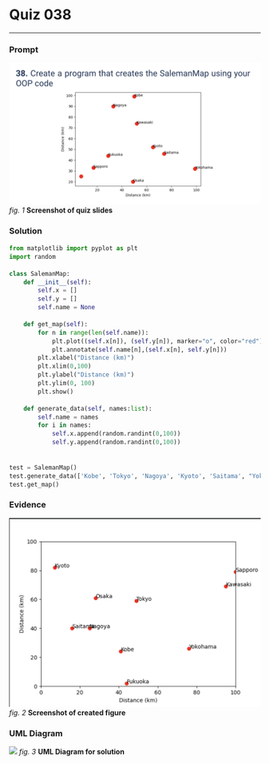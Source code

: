 # Quiz 038
<hr>

### Prompt
![](images/quiz_038_slide.png)
*fig. 1* **Screenshot of quiz slides**

### Solution
```.py
from matplotlib import pyplot as plt
import random

class SalemanMap:
    def __init__(self):
        self.x = []
        self.y = []
        self.name = None

    def get_map(self):
        for n in range(len(self.name)):
            plt.plot((self.x[n]), (self.y[n]), marker="o", color="red")
            plt.annotate(self.name[n],(self.x[n], self.y[n]))
        plt.xlabel("Distance (km)")
        plt.xlim(0,100)
        plt.ylabel("Distance (km)")
        plt.ylim(0, 100)
        plt.show()

    def generate_data(self, names:list):
        self.name = names
        for i in names:
            self.x.append(random.randint(0,100))
            self.y.append(random.randint(0,100))


test = SalemanMap()
test.generate_data(['Kobe', 'Tokyo', 'Nagoya', 'Kyoto', 'Saitama', "Yokohama", "Osaka", "Sapporo", "Fukuoka", "Kawasaki"])
test.get_map()
```

### Evidence
![](images/quiz_038_evidence.png)
*fig. 2* **Screenshot of created figure**

### UML Diagram
![](images/quiz_001_bool.jpeg)
*fig. 3* **UML Diagram for solution**